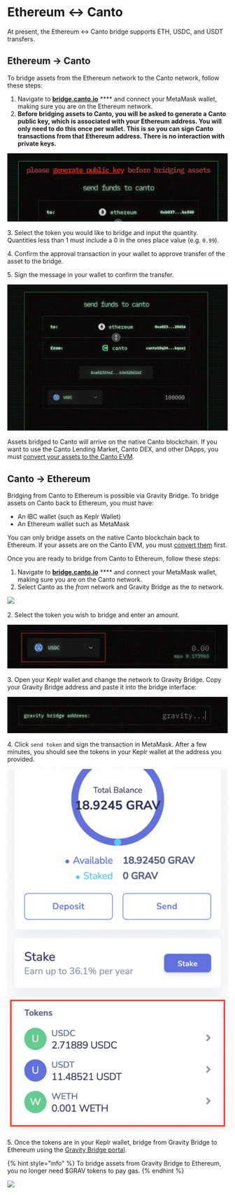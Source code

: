 # Ethereum <-> Canto

At present, the Ethereum <-> Canto bridge supports ETH, USDC, and USDT transfers.

## Ethereum -> Canto

To bridge assets from the Ethereum network to the Canto network, follow these steps:

1. Navigate to [**bridge.canto.io**](https://bridge.canto.io) **** and connect your MetaMask wallet, making sure you are on the Ethereum network.
2. **Before bridging assets to Canto, you will be asked to generate a Canto public key, which is associated with your Ethereum address. You will only need to do this once per wallet. This is so you can sign Canto transactions from that Ethereum address. There is no interaction with private keys.**&#x20;

![](<../../.gitbook/assets/image (30).png>)

3\. Select the token you would like to bridge and input the quantity. Quantities less than 1 must include a 0 in the ones place value (e.g. `0.99`).

4\. Confirm the approval transaction in your wallet to approve transfer of the asset to the bridge.

5\. Sign the message in your wallet to confirm the transfer.

![](<../../.gitbook/assets/Screen Shot 2022-08-11 at 8.45.08 PM.png>)

Assets bridged to Canto will arrive on the native Canto blockchain. If you want to use the Canto Lending Market, Canto DEX, and other DApps, you must [convert your assets to the Canto EVM](../converting-assets.md).

## Canto -> Ethereum

Bridging from Canto to Ethereum is possible via Gravity Bridge. To bridge assets on Canto back to Ethereum, you must have:

* An IBC wallet (such as Keplr Wallet)
* An Ethereum wallet such as MetaMask

You can only bridge assets on the native Canto blockchain back to Ethereum. If your assets are on the Canto EVM, you must [convert them](https://app.gitbook.com/o/UXyuOCE75UxaFcpPBpJt/s/K4o1JDSaOKhM0C8tixAv/\~/changes/K5AJJ9jKUxXrZzGka0gq/user-guides/converting-assets) first.

Once you are ready to bridge from Canto to Ethereum, follow these steps:

1. Navigate to [**bridge.canto.io**](https://bridge.canto.io) **** and connect your MetaMask wallet, making sure you are on the Canto network.
2. Select Canto as the _from_ network and Gravity Bridge as the _to_ network.

![](<../../.gitbook/assets/Screen Shot 2022-08-17 at 3.44.23 AM.png>)

2\. Select the token you wish to bridge and enter an amount.

![](<../../.gitbook/assets/Screen Shot 2022-08-17 at 3.46.51 AM.png>)

3\. Open your Keplr wallet and change the network to Gravity Bridge. Copy your Gravity Bridge address and paste it into the bridge interface:

![](<../../.gitbook/assets/Screen Shot 2022-08-17 at 3.51.28 AM.png>)

4\. Click `send token` and sign the transaction in MetaMask. After a few minutes, you should see the tokens in your Keplr wallet at the address you provided.

<img src="../../.gitbook/assets/Screen Shot 2022-08-17 at 4.09.04 AM.png" alt="" data-size="original">



5\. Once the tokens are in your Keplr wallet, bridge from Gravity Bridge to Ethereum using the [Gravity Bridge portal](https://bridge.blockscape.network/).

{% hint style="info" %}
To bridge assets from Gravity Bridge to Ethereum, you no longer need $GRAV tokens to pay gas.
{% endhint %}

![](<../../.gitbook/assets/Screen Shot 2022-08-17 at 3.59.58 AM.png>)

##

